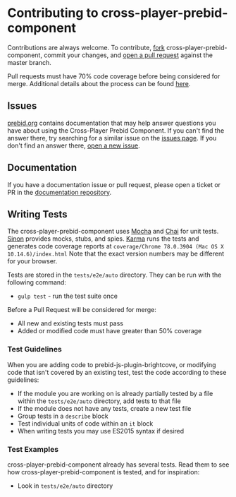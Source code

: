 # Contributing to cross-player-prebid-component
Contributions are always welcome. To contribute, [fork](https://help.github.com/articles/fork-a-repo/) cross-player-prebid-component,
commit your changes, and [open a pull request](https://help.github.com/articles/using-pull-requests/) against the
master branch.

Pull requests must have 70% code coverage before being considered for merge.
Additional details about the process can be found [here](./pr_review.md).

## Issues
[prebid.org](http://prebid.org/) contains documentation that may help answer questions you have about using the Cross-Player Prebid Component.
If you can't find the answer there, try searching for a similar issue on the [issues page](https://github.com/prebid/cross-player-prebid-component/issues).
If you don't find an answer there, [open a new issue](https://github.com/prebid/cross-player-prebid-component/issues/new).

## Documentation
If you have a documentation issue or pull request, please open a ticket or PR in the [documentation repository](https://github.com/prebid/prebid.github.io).

## Writing Tests

The cross-player-prebid-component uses [Mocha](http://mochajs.org/) and [Chai](http://chaijs.com/) for unit tests. [Sinon](http://sinonjs.org/)
provides mocks, stubs, and spies. [Karma](https://karma-runner.github.io/1.0/index.html) runs the tests and generates
code coverage reports at `coverage/Chrome 78.0.3904 (Mac OS X 10.14.6)/index.html` Note that the exact version numbers may be different for your browser.

Tests are stored in the `tests/e2e/auto` directory. 
They can be run with the following command:

- `gulp test` - run the test suite once 

Before a Pull Request will be considered for merge:

- All new and existing tests must pass
- Added or modified code must have greater than 50% coverage

### Test Guidelines
When you are adding code to prebid-js-plugin-brightcove, or modifying code that isn't covered by an existing test, test the code according to these guidelines:

- If the module you are working on is already partially tested by a file within the `tests/e2e/auto` directory, add tests to that file
- If the module does not have any tests, create a new test file
- Group tests in a `describe` block
- Test individual units of code within an `it` block
- When writing tests you may use ES2015 syntax if desired

### Test Examples
cross-player-prebid-component already has several tests. Read them to see how cross-player-prebid-component is tested, and for inspiration:

- Look in `tests/e2e/auto` directory

